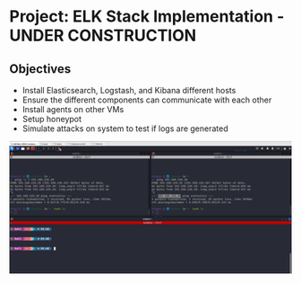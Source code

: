 # Project: ELK Stack Implementation - UNDER CONSTRUCTION
## Objectives
- Install Elasticsearch, Logstash, and Kibana different hosts
- Ensure the different components can communicate with each other
- Install agents on other VMs
- Setup honeypot
- Simulate attacks on system to test if logs are generated

![](/assets/Misc/intro-image.png)